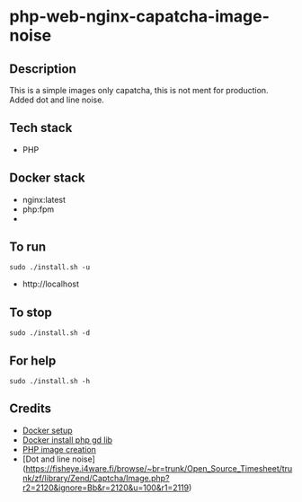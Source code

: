 # php-web-nginx-capatcha-image-noise

## Description
This is a simple images only
capatcha, this is not ment for
production. Added dot and line noise.

## Tech stack
- PHP

## Docker stack
- nginx:latest
- php:fpm
-
## To run
`sudo ./install.sh -u`
- http://localhost

## To stop
`sudo ./install.sh -d`

## For help
`sudo ./install.sh -h`

## Credits
- [Docker setup](https://github.com/mikechernev/dockerised-php)
- [Docker install php gd lib](https://stackoverflow.com/questions/61228386/installing-gd-extension-in-docker)
- [PHP image creation](https://www.codexworld.com/create-dynamic-image-text-php/)
- [Dot and line noise] (https://fisheye.i4ware.fi/browse/~br=trunk/Open_Source_Timesheet/trunk/zf/library/Zend/Captcha/Image.php?r2=2120&ignore=Bb&r=2120&u=100&r1=2119)
